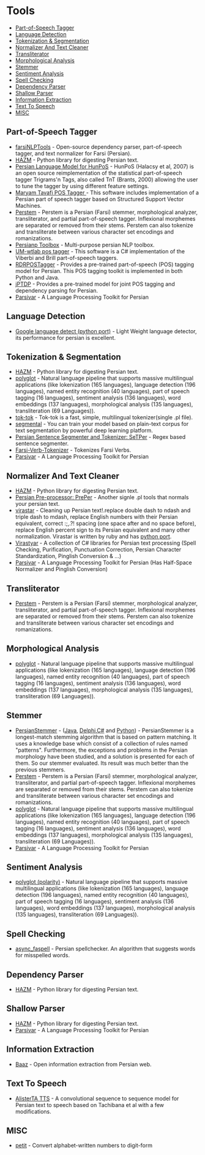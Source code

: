 # Tools

- [Part-of-Speech Tagger](#part-of-speech-tagger)
- [Language Detection](#language-detection)
- [Tokenization & Segmentation](#tokenization--segmentation)
- [Normalizer And Text Cleaner](#normalizer-and-text-cleaner)
- [Transliterator](#transliterator)
- [Morphological Analysis](#morphological-analysis)
- [Stemmer](#stemmer)
- [Sentiment Analysis](#sentiment-analysis)
- [Spell Checking](#spell-checking)
- [Dependency Parser](#dependency-parser)
- [Shallow Parser](#shallow-parser)
- [Information Extraction](#information-extraction)
- [Text To Speech](#text-to-speech)
- [MISC](#misc)

## Part-of-Speech Tagger
- [farsiNLPTools](https://github.com/wfeely/farsiNLPTools) - Open-source dependency parser, part-of-speech tagger, and text normalizer for Farsi (Persian).
- [HAZM](http://www.sobhe.ir/hazm/) - Python library for digesting Persian text.
- [Persian Language Model for HunPoS](http://stp.lingfil.uu.se/~mojgan/tagper.html) - HunPoS (Halacsy et al, 2007) is an open source reimplementation of the statistical part-of-speech tagger Trigrams'n Tags, also called TnT (Brants, 2000) allowing the user to tune the tagger by using different feature settings.
- [Maryam Tavafi POS Tagger ](https://sites.google.com/site/maryamtavafi/persian-pos-tagger) - This software includes implementation of a Persian part of speech tagger based on Structured Support Vector Machines.
- [Perstem](https://github.com/jonsafari/perstem) - Perstem is a Persian (Farsi) stemmer, morphological analyzer, transliterator, and partial part-of-speech tagger. Inflexional morphemes are separated or removed from their stems. Perstem can also tokenize and transliterate between various character set encodings and romanizations.
- [Persianp Toolbox](http://www.persianp.ir/toolbox.html) - Multi-purpose persian NLP toolbox.
- [UM-wtlab pos tagger](http://wtlab.um.ac.ir/index.php?option=com_content&view=article&id=326&Itemid=224&lang=en) - This software is a C# implementation of the Viberbi and Brill part-of-speech taggers.
- [RDRPOSTagger](https://github.com/datquocnguyen/RDRPOSTagger) - Provides a pre-trained part-of-speech (POS) tagging model for Persian. This POS tagging toolkit is implemented in both Python and Java.
- [jPTDP](https://github.com/datquocnguyen/jPTDP) - Provides a pre-trained model for joint POS tagging and dependency parsing for Persian.
- [Parsivar](https://github.com/ICTRC/Parsivar) - A Language Processing Toolkit for Persian

## Language Detection
- [Google language detect (python port)](https://github.com/Mimino666/langdetect) - Light Weight language detector, its performance for persian is excellent.

## Tokenization & Segmentation
- [HAZM](http://www.sobhe.ir/hazm/) - Python library for digesting Persian text.
- [polyglot](https://github.com/aboSamoor/polyglot) -  Natural language pipeline that supports massive multilingual applications (like lokenization (165 languages), language detection (196 languages), named entity recognition (40 languages), part of speech tagging (16 languages), sentiment analysis (136 languages), word embeddings (137 languages), morphological analysis (135 languages), transliteration (69 Languages)).
- [tok-tok](https://github.com/jonsafari/tok-tok) - Tok-tok is a fast, simple, multilingual tokenizer(single .pl file).
- [segmental](https://github.com/jonsafari/segmental) - You can train your model based on plain-text corpus for text segmentation by powerful deep learning platform.
- [Persian Sentence Segmenter and Tokenizer: SeTPer](http://stp.lingfil.uu.se/~mojgan/setper.html) - Regex based sentence segmenter.
- [Farsi-Verb-Tokenizer](https://github.com/mehdi-manshadi/Farsi-Verb-Tokenizer) - Tokenizes Farsi Verbs.
- [Parsivar](https://github.com/ICTRC/Parsivar) - A Language Processing Toolkit for Persian

## Normalizer And Text Cleaner
- [HAZM](http://www.sobhe.ir/hazm/) - Python library for digesting Persian text.
- [Persian Pre-processor: PrePer](http://stp.lingfil.uu.se/~mojgan/preper.html) - Another signle .pl tools that normals your persian text.
- [virastar](https://github.com/aziz/virastar) - Cleaning up Persian text!.replace double dash to ndash and triple dash to mdash, replace English numbers with their Persian equivalent, correct :;,.?! spacing (one space after and no space before), replace English percent sign to its Persian equivalent and many other normalization. Virastar is written by ruby and has [python port](https://github.com/JKhakpour/virastar.py).
- [Virastyar](http://www.virastyar.ir/development) - A collection of C# libraries for Persian text processing (Spell Checking, Purification, Punctuation Correction, Persian Character Standardization, Pinglish Conversion & ...)
- [Parsivar](https://github.com/ICTRC/Parsivar) - A Language Processing Toolkit for Persian (Has Half-Space Normalizer and Pinglish Conversion)
  
## Transliterator
- [Perstem](https://github.com/jonsafari/perstem) - Perstem is a Persian (Farsi) stemmer, morphological analyzer, transliterator, and partial part-of-speech tagger. Inflexional morphemes are separated or removed from their stems. Perstem can also tokenize and transliterate between various character set encodings and romanizations.

## Morphological Analysis
- [polyglot](https://github.com/aboSamoor/polyglot) - Natural language pipeline that supports massive multilingual applications (like lokenization (165 languages), language detection (196 languages), named entity recognition (40 languages), part of speech tagging (16 languages), sentiment analysis (136 languages), word embeddings (137 languages), morphological analysis (135 languages), transliteration (69 Languages)).

## Stemmer
- [PersianStemmer](https://github.com/MrHTZ/PersianStemmer-Java/) - ([Java](https://github.com/MrHTZ/PersianStemmer-Java/), [Delphi](https://github.com/MrHTZ/PersianStemmer/),[C#](https://github.com/MrHTZ/PersianStemmer-CSharp/) and [Python](https://github.com/MrHTZ/PersianStemmer-Python/)) - PersianStemmer is a longest-match stemming algorithm that is based on pattern matching. It uses a knowledge base which consist of a collection of rules named "patterns". Furthermore, the exceptions and problems in the Persian morphology have been studied, and a solution is presented for each of them. So our stemmer evaluated. Its result was much better than the previous stemmers.
- [Perstem](https://github.com/jonsafari/perstem) - Perstem is a Persian (Farsi) stemmer, morphological analyzer, transliterator, and partial part-of-speech tagger. Inflexional morphemes are separated or removed from their stems. Perstem can also tokenize and transliterate between various character set encodings and romanizations.
- [polyglot](https://github.com/aboSamoor/polyglot) -  Natural language pipeline that supports massive multilingual applications (like lokenization (165 languages), language detection (196 languages), named entity recognition (40 languages), part of speech tagging (16 languages), sentiment analysis (136 languages), word embeddings (137 languages), morphological analysis (135 languages), transliteration (69 Languages)).
- [Parsivar](https://github.com/ICTRC/Parsivar) - A Language Processing Toolkit for Persian

## Sentiment Analysis
- [polyglot (polarity)](https://github.com/aboSamoor/polyglot) -  Natural language pipeline that supports massive multilingual applications (like lokenization (165 languages), language detection (196 languages), named entity recognition (40 languages), part of speech tagging (16 languages), sentiment analysis (136 languages), word embeddings (137 languages), morphological analysis (135 languages), transliteration (69 Languages)).

## Spell Checking
- [async_faspell](https://github.com/eteamin/async_faspell) - Persian spellchecker. An algorithm that suggests words for misspelled words.

## Dependency Parser
- [HAZM](http://www.sobhe.ir/hazm/) - Python library for digesting Persian text.
  
## Shallow Parser
- [HAZM](http://www.sobhe.ir/hazm/) - Python library for digesting Persian text.
- [Parsivar](https://github.com/ICTRC/Parsivar) - A Language Processing Toolkit for Persian

## Information Extraction
- [Baaz](https://github.com/sobhe/information-extraction) - Open information extraction from Persian web.

## Text To Speech
- [AlisterTA TTS](https://github.com/AlisterTA/Persian-text-to-speech) - A convolutional sequence to sequence model for Persian text to speech based on Tachibana et al with a few modifications.

## MISC
- [petit](https://github.com/JKhakpour/petit) - Convert alphabet-written numbers to digit-form
